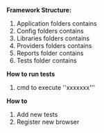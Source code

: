 **Framework Structure:**
1. Application folders contains
2. Config folders contains
3. Libraries folders contains
4. Providers folders contains
5. Reports folder contains
6. Tests folder contains

**How to run tests**
1. cmd to execute ''xxxxxxx'''

**How to**
1. Add new tests
2. Register new browser